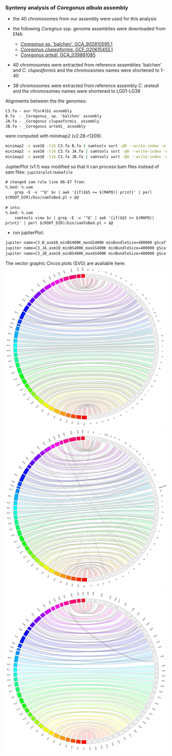 ### Synteny analysis of _Coregonus albula_ assembly

- the 40 chromosomes from our assembly were used for this analysis
- the following _Coregnus_ ssp. genome assemblies were downloaded from ENA:

  - [_Coregonus_ sp. 'balchen', GCA_902810595.1](https://www.ncbi.nlm.nih.gov/datasets/genome/GCA_902810595.1/)
  - [_Coregonus clupeaformis_, GCF_020615455.1](https://www.ncbi.nlm.nih.gov/datasets/genome/GCF_020615455.1/)
  - [_Coregonus artedi_, GCA_039881085](https://www.ncbi.nlm.nih.gov/datasets/genome/GCA_039881085.1/)

- 40 chromosomes were extracted from reference assemblies 'balchen' and _C. clupeaformis_ and the chromosomes names were shortened to 1-40
- 38 chromosomes were extracted from reference assembly _C. aretedi_ and the chromosomes names were shortened to LG01-LG38

Alignments between the the genomes:

```console
C3.fa - our fCorAlb1 assembly
B.fa  - _Coregonus_ sp. 'balchen' assembly
JA.fa - _Coregonus clupeaformis_ assembly
JB.fa - _Coregonus artedi_ assembly
```

were computed with minimap2 (v2.28-r1209).

```bash
minimap2 -x asm10 -t16 C3.fa B.fa | samtools sort -@8 --write-index -o C3_B_asm10.bam
minimap2 -x asm10 -t16 C3.fa JA.fa | samtools sort -@8 --write-index -o C3_JA_asm10.bam
minimap2 -x asm10 -t16 C3.fa JB.fa | samtools sort -@8 --write-index -o C3_JB_asm10.bam
```

JupiterPlot (v1.1) was modified so that it can process bam files instead of sam files:
`jupiterplot/makefile`

```console
# changed sam rule line 86-87 from:
%.bed: %.sam
	grep -E -v '^@' $< | awk '{if($$5 >= $(MAPQ)) print}' | perl $(ROOT_DIR)/bin/samToBed.pl > $@

# into:
%.bed: %.sam
	samtools view $< | grep -E -v '^@' | awk '{if($$5 >= $(MAPQ)) print}' | perl $(ROOT_DIR)/bin/samToBed.pl > $@
```

- run jupiterPlot:

```bash
jupiter name=C3_B_asm10_minBS400K_maxGS400K minBundleSize=400000 gScaff=1 maxGap=400000 ng=0 labels=both ref=C3.fa fa=B.fa t=16 ng=0 labels=both sam=C3_B_asm10.bam
jupiter name=C3_JA_asm10_minBS400K_maxGS400K minBundleSize=400000 gScaff=1 maxGap=400000 ng=0 labels=both ref=C3.fa fa=JA.fa t=16 ng=0 labels=both sam=C3_JA_asm10.bam
jupiter name=C3_JB_asm10_minBS400K_maxGS400K minBundleSize=400000 gScaff=1 maxGap=400000 ng=0 labels=both ref=C3.fa fa=JB.fa t=16 ng=0 labels=both sam=C3_JB_asm10.bam
```

The vector graphic Circos plots (SVG) are available here:
![C3_B_asm10_minBS400K_maxGS400K.svg](C3_B_asm10_minBS400K_maxGS400K.svg)
![C3_JA_asm10_minBS400K_maxGS400K.svg](C3_JA_asm10_minBS400K_maxGS400K.svg)
![C3_JB_asm10_minBS400K_maxGS400K.svg](C3_JB_asm10_minBS400K_maxGS400K.svg)
